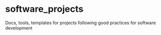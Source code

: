 # software_projects
Docs, tools, templates for projects following good practices for software development
